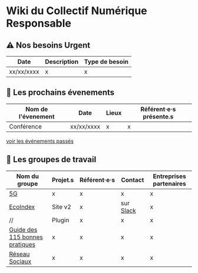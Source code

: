 # Wiki du Collectif Numérique Responsable

## :warning: Nos besoins Urgent
Date         | Description   | Type de besoin
------------ | ------------- | -------------
xx/xx/xxxx   | x             | x

## :calendar: Les prochains évenements
Nom de l'évenement  | Date          | Lieux         | Référent·e·s présente.s
------------        | ------------- | ------------- | -------------
Conférence          | xx/xx/xxxx    | x             | x

[voir les événements passés](/events/old.md)


## :construction_worker: Les groupes de travail
Nom du groupe                                                   | Projet.s      | Référent·e·s  | Contact                               | Entreprises partenaires
------------                                                    | ------------- | ------------- | -------------                         | -------------
[5G](/projects/5g.md)                                           | x             | x             | x                                     | x
[EcoIndex](/projects/ecoindex.md)                               | Site v2       | x             | sur [Slack](https://cnumr.slack.com/) | x
 //                                                             | Plugin        | x             | x                                     | x
[Guide des 115 bonnes pratiques](/projects/bonnesPratiques.md)  | x             | x             | x                                     | x
[Réseau Sociaux](/projects/resauxSociaux.md)                    | x             | x             | x                                     | x

